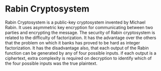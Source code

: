 # Rabin Cryptosystem

<p> Rabin Cryptosystem is a public-key cryptosystem invented by Michael Rabin. It uses
asymmetric key encryption for communicating between two parties and encrypting the
message. The security of Rabin cryptosystem is related to the difficulty of factorization. It has
the advantage over the others that the problem on which it banks has proved to be hard
as integer factorization. It has the disadvantage also, that each output of the Rabin function
can be generated by any of four possible inputs. if each output is a ciphertext, extra
complexity is required on decryption to identify which of the four possible inputs was the
true plaintext. 
</p>
